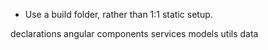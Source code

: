 - Use a build folder, rather than 1:1 static setup.

declarations
angular
components
services
models
utils
data